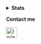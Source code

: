 <details>
<summary><b>Stats</b></summary>

<a href="https://github.com/anuraghazra/github-readme-stats">
  <img align="center" src="https://github-readme-stats.vercel.app/api?username=gabriel-re&include_all_commits=true&count_private=true&show_icons=true&theme=tokyonight" />
</a>
<a href="https://github.com/anuraghazra/convoychat">
  <img align="center" src="https://github-readme-stats.vercel.app/api/top-langs/?username=gabriel-re&langs_count=10&layout=compact&theme=tokyonight" />
</a>

</details>

<b>Contact me</b>

<a href="https://www.linkedin.com/in/gabriel-re-b076441b3/">
<img align="left" alt="in/gabriel-re/" height="30px" src="https://image.flaticon.com/icons/png/512/174/174857.png"/>
</a>
